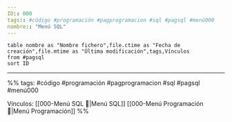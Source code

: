 ```yaml
---
ID:: 000
tags:: #código #programación #pagprogramacion #sql #pagsql #menú000 
nombre:: "Menú SQL"
---
```


```dataview
table nombre as "Nombre fichero",file.ctime as "Fecha de creación",file.mtime as "Última modificación",tags,Vínculos
from #pagsql
sort ID

```
___

%%
tags: #código #programación #pagprogramacion #sql #pagsql #menú000

Vínculos:  [[000-Menú SQL 📃|Menú SQL]]   [[000-Menú Programación📃|Menú Programación]]
%%